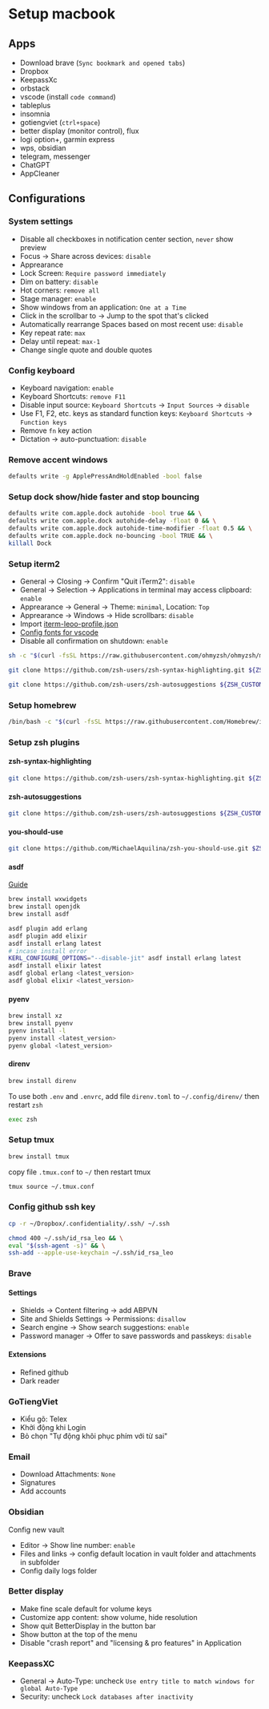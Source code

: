 # Setup macbook

## Apps

- Download brave (`Sync bookmark and opened tabs`)
- Dropbox
- KeepassXc
- orbstack
- vscode (install `code command`)
- tableplus
- insomnia
- gotiengviet (`ctrl+space`)
- better display (monitor control), flux
- logi option+, garmin express
- wps, obsidian
- telegram, messenger
- ChatGPT
- AppCleaner

## Configurations

### System settings

- Disable all checkboxes in notification center section, `never` show preview
- Focus &rarr; Share across devices: `disable`
- Apprearance
- Lock Screen: `Require password immediately`
- Dim on battery: `disable`
- Hot corners: `remove all`
- Stage manager: `enable`
- Show windows from an application: `One at a Time`
- Click in the scrollbar to &rarr; Jump to the spot that's clicked
- Automatically rearrange Spaces based on most recent use: `disable`
- Key repeat rate: `max`
- Delay until repeat: `max-1`
- Change single quote and double quotes

### Config keyboard

- Keyboard navigation: `enable`
- Keyboard Shortcuts: `remove F11`
- Disable input source: `Keyboard Shortcuts` &rarr; `Input Sources` &rarr; `disable`
- Use F1, F2, etc. keys as standard function keys: `Keyboard Shortcuts` &rarr; `Function keys`
- Remove `fn` key action
- Dictation &rarr; auto-punctuation: `disable`

### Remove accent windows

```bash
defaults write -g ApplePressAndHoldEnabled -bool false
```

### Setup dock show/hide faster and stop bouncing

```bash
defaults write com.apple.dock autohide -bool true && \
defaults write com.apple.dock autohide-delay -float 0 && \
defaults write com.apple.dock autohide-time-modifier -float 0.5 && \
defaults write com.apple.dock no-bouncing -bool TRUE && \
killall Dock
```

### Setup iterm2

- General &rarr; Closing &rarr; Confirm "Quit iTerm2": `disable`
- General &rarr; Selection &rarr; Applications in terminal may access clipboard: `enable`
- Apprearance &rarr; General &rarr; Theme: `minimal`, Location: `Top`
- Apprearance &rarr; Windows &rarr; Hide scrollbars: `disable`
- Import [iterm-leoo-profile.json](./iterm-leoo-profile.json)
- [Config fonts for vscode](https://github.com/romkatv/powerlevel10k/issues/671)
- Disable all confirmation on shutdown: `enable`

```bash
sh -c "$(curl -fsSL https://raw.githubusercontent.com/ohmyzsh/ohmyzsh/master/tools/install.sh)"
```

```bash
git clone https://github.com/zsh-users/zsh-syntax-highlighting.git ${ZSH_CUSTOM:-~/.oh-my-zsh/custom}/plugins/zsh-syntax-highlighting
```

```bash
git clone https://github.com/zsh-users/zsh-autosuggestions ${ZSH_CUSTOM:-~/.oh-my-zsh/custom}/plugins/zsh-autosuggestions
```

### Setup homebrew

```bash
/bin/bash -c "$(curl -fsSL https://raw.githubusercontent.com/Homebrew/install/HEAD/install.sh)"
```

### Setup zsh plugins

#### zsh-syntax-highlighting

```bash
git clone https://github.com/zsh-users/zsh-syntax-highlighting.git ${ZSH_CUSTOM:-~/.oh-my-zsh/custom}/plugins/zsh-syntax-highlighting
```

#### zsh-autosuggestions

```bash
git clone https://github.com/zsh-users/zsh-autosuggestions ${ZSH_CUSTOM:-~/.oh-my-zsh/custom}/plugins/zsh-autosuggestions
```

#### you-should-use

```bash
git clone https://github.com/MichaelAquilina/zsh-you-should-use.git $ZSH_CUSTOM/plugins/you-should-use
```

#### asdf

[Guide](https://asdf-vm.com/guide/getting-started.html)

```bash
brew install wxwidgets
brew install openjdk
brew install asdf

asdf plugin add erlang
asdf plugin add elixir
asdf install erlang latest
# incase install error
KERL_CONFIGURE_OPTIONS="--disable-jit" asdf install erlang latest
asdf install elixir latest
asdf global erlang <latest_version>
asdf global elixir <latest_version>
```

#### pyenv

```bash
brew install xz
brew install pyenv
pyenv install -l
pyenv install <latest_version>
pyenv global <latest_version>
```

#### direnv

```bash
brew install direnv
```

To use both `.env` and `.envrc`, add file `direnv.toml` to `~/.config/direnv/` then restart `zsh`

```bash
exec zsh
```

### Setup tmux

```bash
brew install tmux
```

copy file `.tmux.conf` to `~/` then restart tmux

```bash
tmux source ~/.tmux.conf
```

### Config github ssh key

```bash
cp -r ~/Dropbox/.confidentiality/.ssh/ ~/.ssh
```

```bash
chmod 400 ~/.ssh/id_rsa_leo && \
eval "$(ssh-agent -s)" && \
ssh-add --apple-use-keychain ~/.ssh/id_rsa_leo
```

### Brave

#### Settings

- Shields &rarr; Content filtering &rarr; add ABPVN
- Site and Shields Settings &rarr; Permissions: `disallow`
- Search engine &rarr; Show search suggestions: `enable`
- Password manager &rarr; Offer to save passwords and passkeys: `disable`

#### Extensions

- Refined github
- Dark reader

### GoTiengViet

- Kiểu gõ: Telex
- Khởi động khi Login
- Bỏ chọn "Tự động khôi phục phím với từ sai"

### Email

- Download Attachments: `None`
- Signatures
- Add accounts

### Obsidian

Config new vault

- Editor &rarr; Show line number: `enable`
- Files and links &rarr; config default location in vault folder and attachments in subfolder
- Config daily logs folder

### Better display

- Make fine scale default for volume keys
- Customize app content: show volume, hide resolution
- Show quit BetterDisplay in the button bar
- Show button at the top of the menu
- Disable "crash report" and "licensing & pro features" in Application

### KeepassXC

- General &rarr; Auto-Type: uncheck `Use entry title to match windows for global Auto-Type`
- Security: uncheck `Lock databases after inactivity`
